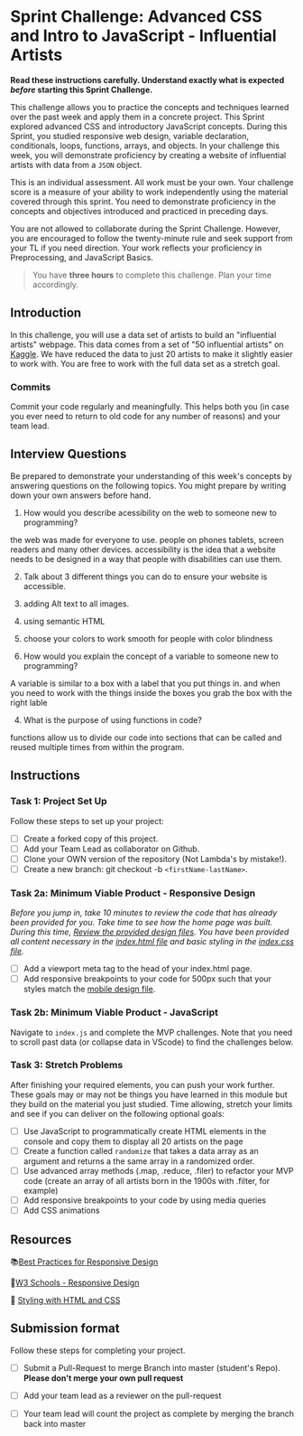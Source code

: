 # Sprint Challenge: Advanced CSS and Intro to JavaScript - Influential Artists
 
**Read these instructions carefully. Understand exactly what is expected _before_ starting this Sprint Challenge.**
 
This challenge allows you to practice the concepts and techniques learned over the past week and apply them in a concrete project. This Sprint explored advanced CSS and introductory JavaScript concepts. During this Sprint, you studied responsive web design, variable declaration, conditionals, loops, functions, arrays, and objects. In your challenge this week, you will demonstrate proficiency by creating a website of influential artists with data from a `JSON` object.
 
This is an individual assessment. All work must be your own. Your challenge score is a measure of your ability to work independently using the material covered through this sprint. You need to demonstrate proficiency in the concepts and objectives introduced and practiced in preceding days.
 
You are not allowed to collaborate during the Sprint Challenge. However, you are encouraged to follow the twenty-minute rule and seek support from your TL if you need direction. Your work reflects your proficiency in Preprocessing, and JavaScript Basics.
 
> You have **three hours** to complete this challenge. Plan your time accordingly.
 
## Introduction
 
In this challenge, you will use a data set of artists to build an "influential artists" webpage. This data comes from a set of "50 influential artists" on [Kaggle](https://www.kaggle.com/ikarus777/best-artworks-of-all-time). We have reduced the data to just 20 artists to make it slightly easier to work with. You are free to work with the full data set as a stretch goal.
 
### Commits
 
Commit your code regularly and meaningfully. This helps both you (in case you ever need to return to old code for any number of reasons) and your team lead.
 
## Interview Questions
 
Be prepared to demonstrate your understanding of this week's concepts by answering questions on the following topics. You might prepare by writing down your own answers before hand.
 
1. How would you describe acessibility on the web to someone new to programming?
 
the web was made for everyone to use. people on phones tablets, screen readers and many other devices. accessibility is the idea that a website needs to be designed in a way that people with disabilities can use them.
 
 
2. Talk about 3 different things you can do to ensure your website is accessible.
 
1. adding Alt text to all images.
2. using semantic HTML
3. choose your colors to work smooth for people with color blindness
 
 
3. How would you explain the concept of a variable to someone new to programming?
 
A variable is similar to a box with a label that you put things in. and when you need to work with the things inside the boxes you grab the box with the right lable
 
4. What is the purpose of using functions in code?
 
functions allow us to divide our code into sections that can be
called and reused multiple times from within the program.
 
 
## Instructions
 
### Task 1: Project Set Up
 
Follow these steps to set up your project:
 
- [ ] Create a forked copy of this project.
- [ ] Add your Team Lead as collaborator on Github.
- [ ] Clone your OWN version of the repository (Not Lambda's by mistake!).
- [ ] Create a new branch: git checkout -b `<firstName-lastName>`.
 
### Task 2a:  Minimum Viable Product - Responsive Design
 
*Before you jump in, take 10 minutes to review the code that has already been provided for you. Take time to see how the home page was built. During this time, [Review the provided design files](design/). You have been provided all content necessary in the [index.html file](index.html) and basic styling in the [index.css file](css/index.css).*
 
* [ ] Add a viewport meta tag to the head of your index.html page.
* [ ] Add responsive breakpoints to your code for 500px such that your styles match the [mobile design file](design/Mobile.png).
 
### Task 2b: Minimum Viable Product - JavaScript
 
Navigate to `index.js` and complete the MVP challenges. Note that you need to scroll past data (or collapse data in VScode) to find the challenges below.
 
### Task 3: Stretch Problems
 
After finishing your required elements, you can push your work further. These goals may or may not be things you have learned in this module but they build on the material you just studied. Time allowing, stretch your limits and see if you can deliver on the following optional goals:
 
* [ ] Use JavaScript to programmatically create HTML elements in the console and copy them to display all 20 artists on the page
* [ ] Create a function called `randomize` that takes a data array as an argument and returns a the same array in a randomized order.
* [ ] Use advanced array methods (.map, .reduce, .filer) to refactor your MVP code (create an array of all artists born in the 1900s with .filter, for example)
* [ ] Add responsive breakpoints to your code by using media queries
* [ ] Add CSS animations
 
## Resources
 
📚[Best Practices for Responsive Design](https://www.browserstack.com/guide/responsive-design-breakpoints)
 
🤝[W3 Schools - Responsive Design](https://www.w3schools.com/html/html_responsive.asp)
 
👀 [Styling with HTML and CSS](https://www.w3schools.com/html/html_css.asp)
 
## Submission format
 
Follow these steps for completing your project.
 
- [ ] Submit a Pull-Request to merge <firstName-lastName> Branch into master (student's  Repo). **Please don't merge your own pull request**
- [ ] Add your team lead as a reviewer on the pull-request
- [ ] Your team lead will count the project as complete by merging the branch back into master
 

